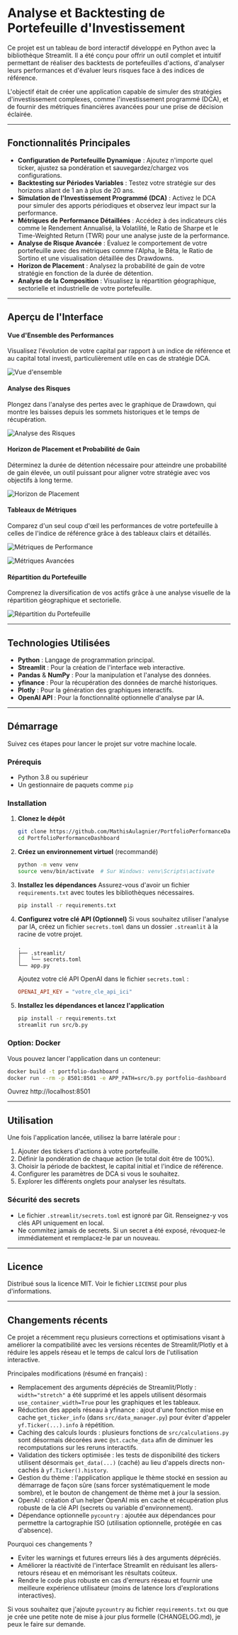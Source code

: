 # Analyse et Backtesting de Portefeuille d'Investissement

Ce projet est un tableau de bord interactif développé en Python avec la bibliothèque Streamlit. Il a été conçu pour offrir un outil complet et intuitif permettant de réaliser des backtests de portefeuilles d'actions, d'analyser leurs performances et d'évaluer leurs risques face à des indices de référence.

L'objectif était de créer une application capable de simuler des stratégies d'investissement complexes, comme l'investissement programmé (DCA), et de fournir des métriques financières avancées pour une prise de décision éclairée.

---

## Fonctionnalités Principales

* **Configuration de Portefeuille Dynamique** : Ajoutez n'importe quel ticker, ajustez sa pondération et sauvegardez/chargez vos configurations.
* **Backtesting sur Périodes Variables** : Testez votre stratégie sur des horizons allant de 1 an à plus de 20 ans.
* **Simulation de l'Investissement Programmé (DCA)** : Activez le DCA pour simuler des apports périodiques et observez leur impact sur la performance.
* **Métriques de Performance Détaillées** : Accédez à des indicateurs clés comme le Rendement Annualisé, la Volatilité, le Ratio de Sharpe et le Time-Weighted Return (TWR) pour une analyse juste de la performance.
* **Analyse de Risque Avancée** : Évaluez le comportement de votre portefeuille avec des métriques comme l'Alpha, le Bêta, le Ratio de Sortino et une visualisation détaillée des Drawdowns.
* **Horizon de Placement** : Analysez la probabilité de gain de votre stratégie en fonction de la durée de détention.
* **Analyse de la Composition** : Visualisez la répartition géographique, sectorielle et industrielle de votre portefeuille.

---

## Aperçu de l'Interface

#### **Vue d'Ensemble des Performances**
Visualisez l'évolution de votre capital par rapport à un indice de référence et au capital total investi, particulièrement utile en cas de stratégie DCA.

![Vue d'ensemble](images/Screenshot%202025-08-03%20at%2017.29.30.png)

#### **Analyse des Risques**
Plongez dans l'analyse des pertes avec le graphique de Drawdown, qui montre les baisses depuis les sommets historiques et le temps de récupération.

![Analyse des Risques](images/Screenshot%202025-08-03%20at%2017.29.46.png)

#### **Horizon de Placement et Probabilité de Gain**
Déterminez la durée de détention nécessaire pour atteindre une probabilité de gain élevée, un outil puissant pour aligner votre stratégie avec vos objectifs à long terme.

![Horizon de Placement](images/Screenshot%202025-08-03%20at%2017.30.15.png)

#### **Tableaux de Métriques**
Comparez d'un seul coup d'œil les performances de votre portefeuille à celles de l'indice de référence grâce à des tableaux clairs et détaillés.

![Métriques de Performance](images/Screenshot%202025-08-03%20at%2017.30.25.png)

![Métriques Avancées](images/Screenshot%202025-08-03%20at%2017.30.35.png)

#### **Répartition du Portefeuille**
Comprenez la diversification de vos actifs grâce à une analyse visuelle de la répartition géographique et sectorielle.

![Répartition du Portefeuille](images/Screenshot%202025-08-03%20at%2017.31.07.png)

---

## Technologies Utilisées

* **Python** : Langage de programmation principal.
* **Streamlit** : Pour la création de l'interface web interactive.
* **Pandas** & **NumPy** : Pour la manipulation et l'analyse des données.
* **yfinance** : Pour la récupération des données de marché historiques.
* **Plotly** : Pour la génération des graphiques interactifs.
* **OpenAI API** : Pour la fonctionnalité optionnelle d'analyse par IA.

---

## Démarrage

Suivez ces étapes pour lancer le projet sur votre machine locale.

### Prérequis

* Python 3.8 ou supérieur
* Un gestionnaire de paquets comme `pip`

### Installation

1.  **Clonez le dépôt**
    ```sh
    git clone https://github.com/MathisAulagnier/PortfolioPerformanceDashboard.git
    cd PortfolioPerformanceDashboard
    ```

2.  **Créez un environnement virtuel** (recommandé)
    ```sh
    python -m venv venv
    source venv/bin/activate  # Sur Windows: venv\Scripts\activate
    ```

3.  **Installez les dépendances**
    Assurez-vous d'avoir un fichier `requirements.txt` avec toutes les bibliothèques nécessaires.
    ```sh
    pip install -r requirements.txt
    ```

4.  **Configurez votre clé API (Optionnel)**
    Si vous souhaitez utiliser l'analyse par IA, créez un fichier `secrets.toml` dans un dossier `.streamlit` à la racine de votre projet.
    ```
    .
    ├── .streamlit/
    │   └── secrets.toml
    └── app.py
    ```
    Ajoutez votre clé API OpenAI dans le fichier `secrets.toml` :
    ```toml
    OPENAI_API_KEY = "votre_cle_api_ici"
    ```

5.  **Installez les dépendances et lancez l'application**
    ```sh
    pip install -r requirements.txt
    streamlit run src/b.py
    ```

### Option: Docker

Vous pouvez lancer l'application dans un conteneur:

```sh
docker build -t portfolio-dashboard .
docker run --rm -p 8501:8501 -e APP_PATH=src/b.py portfolio-dashboard
```

Ouvrez http://localhost:8501

---

## Utilisation

Une fois l'application lancée, utilisez la barre latérale pour :
1.  Ajouter des tickers d'actions à votre portefeuille.
2.  Définir la pondération de chaque action (le total doit être de 100%).
3.  Choisir la période de backtest, le capital initial et l'indice de référence.
4.  Configurer les paramètres de DCA si vous le souhaitez.
5.  Explorer les différents onglets pour analyser les résultats.

### Sécurité des secrets

- Le fichier `.streamlit/secrets.toml` est ignoré par Git. Renseignez-y vos clés API uniquement en local.
- Ne commitez jamais de secrets. Si un secret a été exposé, révoquez-le immédiatement et remplacez-le par un nouveau.

---

## Licence

Distribué sous la licence MIT. Voir le fichier `LICENSE` pour plus d'informations.

---

## Changements récents

Ce projet a récemment reçu plusieurs corrections et optimisations visant à améliorer la compatibilité avec les versions récentes de Streamlit/Plotly et à réduire les appels réseau et le temps de calcul lors de l'utilisation interactive.

Principales modifications (résumé en français) :

- Remplacement des arguments dépréciés de Streamlit/Plotly : `width="stretch"` a été supprimé et les appels utilisent désormais `use_container_width=True` pour les graphiques et les tableaux.
- Réduction des appels réseau à yfinance : ajout d'une fonction mise en cache `get_ticker_info` (dans `src/data_manager.py`) pour éviter d'appeler `yf.Ticker(...).info` à répétition.
- Caching des calculs lourds : plusieurs fonctions de `src/calculations.py` sont désormais décorées avec `@st.cache_data` afin de diminuer les recomputations sur les reruns interactifs.
- Validation des tickers optimisée : les tests de disponibilité des tickers utilisent désormais `get_data(...)` (caché) au lieu d'appels directs non-cachés à `yf.Ticker().history`.
- Gestion du thème : l'application applique le thème stocké en session au démarrage de façon sûre (sans forcer systématiquement le mode sombre), et le bouton de changement de thème met à jour la session.
- OpenAI : création d'un helper OpenAI mis en cache et récupération plus robuste de la clé API (secrets ou variable d'environnement).
- Dépendance optionnelle `pycountry` : ajoutée aux dépendances pour permettre la cartographie ISO (utilisation optionnelle, protégée en cas d'absence).

Pourquoi ces changements ?

- Eviter les warnings et futures erreurs liés à des arguments dépréciés.
- Améliorer la réactivité de l'interface Streamlit en réduisant les allers-retours réseau et en mémorisant les résultats coûteux.
- Rendre le code plus robuste en cas d'erreurs réseau et fournir une meilleure expérience utilisateur (moins de latence lors d'explorations interactives).

Si vous souhaitez que j'ajoute `pycountry` au fichier `requirements.txt` ou que je crée une petite note de mise à jour plus formelle (CHANGELOG.md), je peux le faire sur demande.